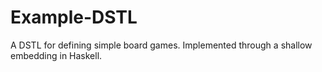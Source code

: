# Example-DSTL
A DSTL for defining simple board games. Implemented through a shallow embedding in Haskell.
